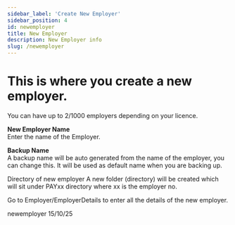 ```yaml
---
sidebar_label: 'Create New Employer'
sidebar_position: 4
id: newemployer
title: New Employer
description: New Employer info
slug: /newemployer
---
```


# This is where you create a new employer.
You can have up to 2/1000 employers depending on your licence.

**New Employer Name**  
Enter the name of the Employer.

**Backup Name**  
A backup name will be auto generated from the name of the employer, you can change this.
It will be used as default name when you are backing up.

Directory of new employer
A new folder (directory) will be created which will sit under PAYxx directory where xx is the employer no.

Go to Employer/EmployerDetails to enter all the details of the new employer.




newemployer 15/10/25